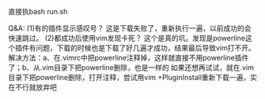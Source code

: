 直接执bash run.sh

Q&A:
(1)有的插件显示感叹号？
这是下载失败了，重新执行一遍，以前成功的会快速跳过。
(2)都成功后使用vim发现卡死？
这个是真的坑。发现是powerline这个插件有问题，下载的时候也是下载了好几遍才成功，结果最后导致vim打不开。
解决方法：a、在.vimrc中把powerline注释掉，这样就直接不用powerline插件了；b、从.vim目录下把powerline删除，也是一样的
如果还想再试试，就在.vim目录下把powerline删除，打开注释，尝试用vim +PluginInstall重新下载一遍，实在不行就放弃吧
